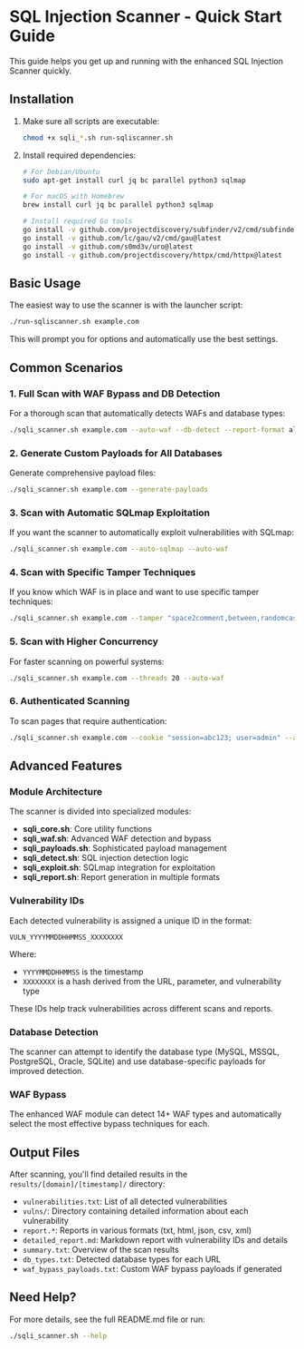 # SQL Injection Scanner - Quick Start Guide

This guide helps you get up and running with the enhanced SQL Injection Scanner quickly.

## Installation

1. Make sure all scripts are executable:
   ```bash
   chmod +x sqli_*.sh run-sqliscanner.sh
   ```

2. Install required dependencies:
   ```bash
   # For Debian/Ubuntu
   sudo apt-get install curl jq bc parallel python3 sqlmap
   
   # For macOS with Homebrew
   brew install curl jq bc parallel python3 sqlmap
   
   # Install required Go tools
   go install -v github.com/projectdiscovery/subfinder/v2/cmd/subfinder@latest
   go install -v github.com/lc/gau/v2/cmd/gau@latest
   go install -v github.com/s0md3v/uro@latest
   go install -v github.com/projectdiscovery/httpx/cmd/httpx@latest
   ```

## Basic Usage

The easiest way to use the scanner is with the launcher script:

```bash
./run-sqliscanner.sh example.com
```

This will prompt you for options and automatically use the best settings.

## Common Scenarios

### 1. Full Scan with WAF Bypass and DB Detection

For a thorough scan that automatically detects WAFs and database types:

```bash
./sqli_scanner.sh example.com --auto-waf --db-detect --report-format all
```

### 2. Generate Custom Payloads for All Databases

Generate comprehensive payload files:

```bash
./sqli_scanner.sh example.com --generate-payloads
```

### 3. Scan with Automatic SQLmap Exploitation

If you want the scanner to automatically exploit vulnerabilities with SQLmap:

```bash
./sqli_scanner.sh example.com --auto-sqlmap --auto-waf
```

### 4. Scan with Specific Tamper Techniques

If you know which WAF is in place and want to use specific tamper techniques:

```bash
./sqli_scanner.sh example.com --tamper "space2comment,between,randomcase" --encode-level 3
```

### 5. Scan with Higher Concurrency

For faster scanning on powerful systems:

```bash
./sqli_scanner.sh example.com --threads 20 --auto-waf
```

### 6. Authenticated Scanning

To scan pages that require authentication:

```bash
./sqli_scanner.sh example.com --cookie "session=abc123; user=admin" --auto-waf
```

## Advanced Features

### Module Architecture

The scanner is divided into specialized modules:

- **sqli_core.sh**: Core utility functions
- **sqli_waf.sh**: Advanced WAF detection and bypass
- **sqli_payloads.sh**: Sophisticated payload management
- **sqli_detect.sh**: SQL injection detection logic
- **sqli_exploit.sh**: SQLmap integration for exploitation
- **sqli_report.sh**: Report generation in multiple formats

### Vulnerability IDs

Each detected vulnerability is assigned a unique ID in the format:

```
VULN_YYYYMMDDHHMMSS_XXXXXXXX
```

Where:
- `YYYYMMDDHHMMSS` is the timestamp
- `XXXXXXXX` is a hash derived from the URL, parameter, and vulnerability type

These IDs help track vulnerabilities across different scans and reports.

### Database Detection

The scanner can attempt to identify the database type (MySQL, MSSQL, PostgreSQL, Oracle, SQLite) and use database-specific payloads for improved detection.

### WAF Bypass

The enhanced WAF module can detect 14+ WAF types and automatically select the most effective bypass techniques for each.

## Output Files

After scanning, you'll find detailed results in the `results/[domain]/[timestamp]/` directory:

- `vulnerabilities.txt`: List of all detected vulnerabilities
- `vulns/`: Directory containing detailed information about each vulnerability
- `report.*`: Reports in various formats (txt, html, json, csv, xml)
- `detailed_report.md`: Markdown report with vulnerability IDs and details
- `summary.txt`: Overview of the scan results
- `db_types.txt`: Detected database types for each URL
- `waf_bypass_payloads.txt`: Custom WAF bypass payloads if generated

## Need Help?

For more details, see the full README.md file or run:

```bash
./sqli_scanner.sh --help
``` 